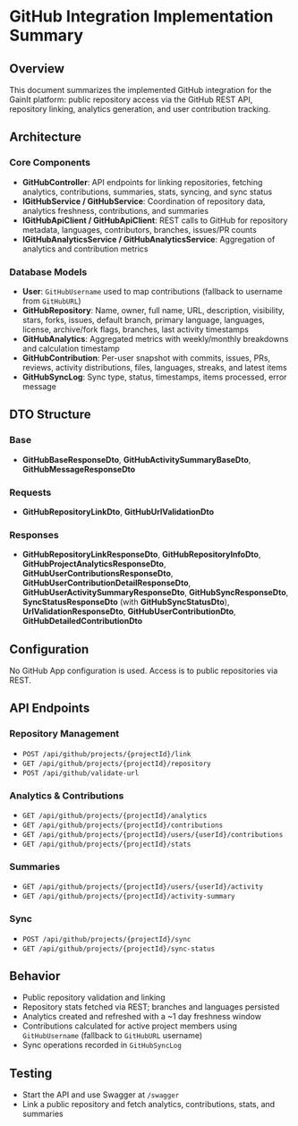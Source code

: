 # GitHub Integration Implementation Summary

## Overview
This document summarizes the implemented GitHub integration for the GainIt platform: public repository access via the GitHub REST API, repository linking, analytics generation, and user contribution tracking.

## Architecture

### Core Components
- **GitHubController**: API endpoints for linking repositories, fetching analytics, contributions, summaries, stats, syncing, and sync status
- **IGitHubService / GitHubService**: Coordination of repository data, analytics freshness, contributions, and summaries
- **IGitHubApiClient / GitHubApiClient**: REST calls to GitHub for repository metadata, languages, contributors, branches, issues/PR counts
- **IGitHubAnalyticsService / GitHubAnalyticsService**: Aggregation of analytics and contribution metrics

### Database Models
- **User**: `GitHubUsername` used to map contributions (fallback to username from `GitHubURL`)
- **GitHubRepository**: Name, owner, full name, URL, description, visibility, stars, forks, issues, default branch, primary language, languages, license, archive/fork flags, branches, last activity timestamps
- **GitHubAnalytics**: Aggregated metrics with weekly/monthly breakdowns and calculation timestamp
- **GitHubContribution**: Per-user snapshot with commits, issues, PRs, reviews, activity distributions, files, languages, streaks, and latest items
- **GitHubSyncLog**: Sync type, status, timestamps, items processed, error message

## DTO Structure

### Base
- **GitHubBaseResponseDto**, **GitHubActivitySummaryBaseDto**, **GitHubMessageResponseDto**

### Requests
- **GitHubRepositoryLinkDto**, **GitHubUrlValidationDto**

### Responses
- **GitHubRepositoryLinkResponseDto**, **GitHubRepositoryInfoDto**, **GitHubProjectAnalyticsResponseDto**, **GitHubUserContributionsResponseDto**, **GitHubUserContributionDetailResponseDto**, **GitHubUserActivitySummaryResponseDto**, **GitHubSyncResponseDto**, **SyncStatusResponseDto** (with **GitHubSyncStatusDto**), **UrlValidationResponseDto**, **GitHubUserContributionDto**, **GitHubDetailedContributionDto**

## Configuration
No GitHub App configuration is used. Access is to public repositories via REST.

## API Endpoints

### Repository Management
- `POST /api/github/projects/{projectId}/link`
- `GET /api/github/projects/{projectId}/repository`
- `POST /api/github/validate-url`

### Analytics & Contributions
- `GET /api/github/projects/{projectId}/analytics`
- `GET /api/github/projects/{projectId}/contributions`
- `GET /api/github/projects/{projectId}/users/{userId}/contributions`
- `GET /api/github/projects/{projectId}/stats`

### Summaries
- `GET /api/github/projects/{projectId}/users/{userId}/activity`
- `GET /api/github/projects/{projectId}/activity-summary`

### Sync
- `POST /api/github/projects/{projectId}/sync`
- `GET /api/github/projects/{projectId}/sync-status`

## Behavior
- Public repository validation and linking
- Repository stats fetched via REST; branches and languages persisted
- Analytics created and refreshed with a ~1 day freshness window
- Contributions calculated for active project members using `GitHubUsername` (fallback to `GitHubURL` username)
- Sync operations recorded in `GitHubSyncLog`

## Testing
- Start the API and use Swagger at `/swagger`
- Link a public repository and fetch analytics, contributions, stats, and summaries
